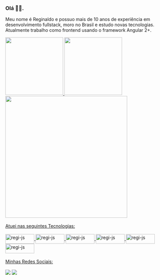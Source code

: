 ### Olá 👋:smiley:.

Meu nome é Reginaldo e possuo mais de 10 anos de experiência em desenvolvimento fullstack, moro no Brasil e estudo novas tecnologias. Atualmente trabalho como frontend usando o framework Angular 2+.

<div>
  <a href="https://github.com/regisena">
  <img height="180em" src="https://github-readme-stats.vercel.app/api?username=regisena&show_icons=true&theme=radical&include_all_commits=true&count_private=true"/>
  <img height="180em" src="https://github-readme-stats.vercel.app/api/top-langs/?username=regisena&layout=compact&langs_count=7&theme=radical"/>
  <img style="margin-left=350px" height="380em" src="https://github-readme-stats.vercel.app/api/top-langs/?username=anuraghazra&layout=compact(https://github.com/anuraghazra/github-readme-stats)/>
"/>

</div>
<br>
Atuei nas seguintes Tecnologias:
<div style="display: inline_block"><br>
  <img align="center" alt="regi-js" height="30" width="90" src="https://img.shields.io/badge/Angular-DD0031?style=for-the-badge&logo=angular&logoColor=white">
  <img align="center" alt="regi-js" height="30" width="90" src="https://img.shields.io/badge/Bootstrap-563D7C?style=for-the-badge&logo=bootstrap&logoColor=white">
  <img align="center" alt="regi-js" height="30" width="90" src="https://img.shields.io/badge/Java-ED8B00?style=for-the-badge&logo=java&logoColor=white">
  <img align="center" alt="regi-js" height="30" width="90" src="https://img.shields.io/badge/PHP-777BB4?style=for-the-badge&logo=php&logoColor=white">
  <img align="center" alt="regi-js" height="30" width="90" src="https://img.shields.io/badge/MySQL-00000F?style=for-the-badge&logo=mysql&logoColor=white">
  <img align="center" alt="regi-js" height="30" width="90" src="https://img.shields.io/badge/PostgreSQL-316192?style=for-the-badge&logo=postgresql&logoColor=white">
</div>
<br>
Minhas Redes Sociais:
<div><br>
    <a href="https://www.linkedin.com/in/reginaldo-sena" target="_blank"><img src="https://img.shields.io/badge/-LinkedIn-%230077B5?style=for-the-badge&logo=linkedin&logoColor=white" target="_blank"></a>
    <a href="https://instagram.com/front_dev_back" target="_blank"><img src="https://img.shields.io/badge/-Instagram-%23E4405F?style=for-the-badge&logo=instagram&logoColor=white" target="_blank"></a>
</div>

